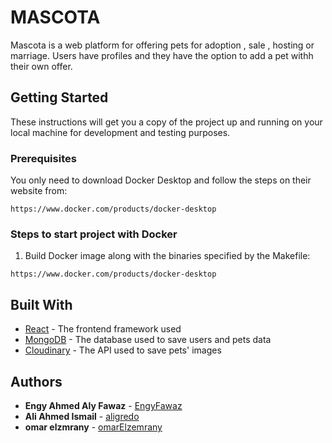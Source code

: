 # MASCOTA
Mascota is a web platform for offering pets for adoption , sale , hosting or marriage. Users have profiles and they have the option to add a pet withh their own offer.

## Getting Started
These instructions will get you a copy of the project up and running on your local machine for development and testing purposes.

### Prerequisites
You only need to download Docker Desktop and follow the steps on their website from: 
```
https://www.docker.com/products/docker-desktop
```

### Steps to start project with Docker

1. Build Docker image along with the binaries specified by the Makefile:
```
https://www.docker.com/products/docker-desktop
```

## Built With

* [React](https://reactjs.org/docs/getting-started.html) - The frontend framework used
* [MongoDB](https://docs.mongodb.com/) - The database used to save users and pets data 
* [Cloudinary](https://cloudinary.com/) - The API used to save pets' images

## Authors

* **Engy Ahmed Aly Fawaz** - [EngyFawaz](https://github.com/EngyFawaz)
* **Ali Ahmed Ismail** - [aligredo](https://github.com/aligredo)
* **omar elzmrany** - [omarElzemrany](https://github.com/omarElzemrany)
